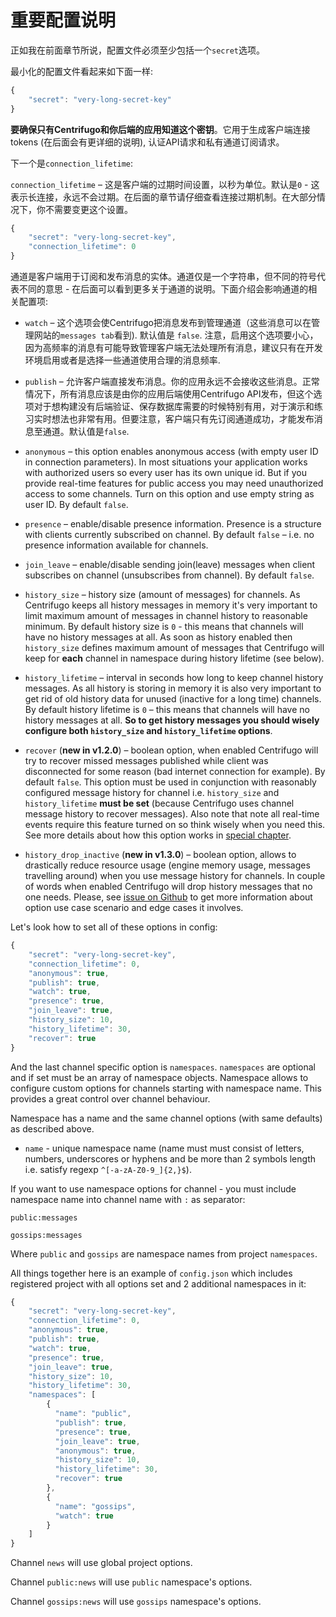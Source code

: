 # 重要配置说明

正如我在前面章节所说，配置文件必须至少包括一个`secret`选项。

最小化的配置文件看起来如下面一样:

```javascript
{
    "secret": "very-long-secret-key"
}
```

**要确保只有Centrifugo和你后端的应用知道这个密钥**。它用于生成客户端连接tokens (在后面会有更详细的说明), 认证API请求和私有通道订阅请求。

下一个是`connection_lifetime`:

`connection_lifetime` – 这是客户端的过期时间设置，以秒为单位。默认是`0` - 这表示长连接，永远不会过期。在后面的章节请仔细查看连接过期机制。在大部分情况下，你不需要变更这个设置。

```javascript
{
    "secret": "very-long-secret-key",
    "connection_lifetime": 0
}
```

通道是客户端用于订阅和发布消息的实体。通道仅是一个字符串，但不同的符号代表不同的意思 - 在后面可以看到更多关于通道的说明。下面介绍会影响通道的相关配置项:

* `watch` – 这个选项会使Centrifugo把消息发布到管理通道（这些消息可以在管理网站的`messages tab`看到). 默认值是 `false`. 注意，启用这个选项要小心，因为高频率的消息有可能导致管理客户端无法处理所有消息，建议只有在开发环境启用或者是选择一些通道使用合理的消息频率.

* `publish` – 允许客户端直接发布消息。你的应用永远不会接收这些消息。正常情况下，所有消息应该是由你的应用后端使用Centrifugo API发布，但这个选项对于想构建没有后端验证、保存数据库需要的时候特别有用，对于演示和练习实时想法也非常有用。但要注意，客户端只有先订阅通道成功，才能发布消息至通道。默认值是`false`.

* `anonymous` – this option enables anonymous access (with empty user ID in connection parameters). In most situations your application works with authorized users so every user has its own unique id. But if you provide real-time features for public access you may need unauthorized access to some channels. Turn on this option and use empty string as user ID. By default `false`.

* `presence` – enable/disable presence information. Presence is a structure with clients currently subscribed on channel. By default `false` – i.e. no presence information available for channels.

* `join_leave` – enable/disable sending join(leave) messages when client subscribes on channel (unsubscribes from channel). By default `false`.

* `history_size` – history size (amount of messages) for channels. As Centrifugo keeps all history messages in memory it's very important to limit maximum amount of messages in channel history to reasonable minimum. By default history size is `0` - this means that channels will have no history messages at all. As soon as history enabled then `history_size` defines maximum amount of messages that Centrifugo will keep for **each** channel in namespace during history lifetime (see below).

* `history_lifetime` – interval in seconds how long to keep channel history messages. As all history is storing in memory it is also very important to get rid of old history data for unused (inactive for a long time) channels. By default history lifetime is `0` – this means that channels will have no history messages at all. **So to get history messages you should wisely configure both `history_size` and `history_lifetime` options**.

* `recover` (**new in v1.2.0**) – boolean option, when enabled Centrifugo will try to recover missed messages published while client was disconnected for some reason (bad internet connection for example). By default `false`. This option must be used in conjunction with reasonably configured message history for channel i.e. `history_size` and `history_lifetime` **must be set** (because Centrifugo uses channel message history to recover messages). Also note that note all real-time events require this feature turned on so think wisely when you need this. See more details about how this option works in [special chapter](recover.md).

* `history_drop_inactive` (**new in v1.3.0**) – boolean option, allows to drastically reduce resource usage (engine memory usage, messages travelling around) when you use message history for channels. In couple of words when enabled Centrifugo will drop history messages that no one needs. Please, see [issue on Github](https://github.com/centrifugal/centrifugo/issues/50) to get more information about option use case scenario and edge cases it involves.

Let's look how to set all of these options in config:

```javascript
{
    "secret": "very-long-secret-key",
    "connection_lifetime": 0,
    "anonymous": true,
    "publish": true,
    "watch": true,
    "presence": true,
    "join_leave": true,
    "history_size": 10,
    "history_lifetime": 30,
    "recover": true
}
```

And the last channel specific option is `namespaces`. `namespaces` are optional and if set must be an array of namespace objects. Namespace allows to configure custom options for channels starting with namespace name. This provides a great control over channel behaviour.

Namespace has a name and the same channel options (with same defaults) as described above.

* `name` - unique namespace name (name must must consist of letters, numbers, underscores or hyphens and be more than 2 symbols length i.e. satisfy regexp `^[-a-zA-Z0-9_]{2,}$`).

If you want to use namespace options for channel - you must include namespace name into
channel name with `:` as separator:

`public:messages`

`gossips:messages`

Where `public` and `gossips` are namespace names from project `namespaces`.

All things together here is an example of `config.json` which includes registered project with all options set and 2 additional namespaces in it:

```javascript
{
    "secret": "very-long-secret-key",
    "connection_lifetime": 0,
    "anonymous": true,
    "publish": true,
    "watch": true,
    "presence": true,
    "join_leave": true,
    "history_size": 10,
    "history_lifetime": 30,
    "namespaces": [
        {
          "name": "public",
          "publish": true,
          "presence": true,
          "join_leave": true,
          "anonymous": true,
          "history_size": 10,
          "history_lifetime": 30,
          "recover": true
        },
        {
          "name": "gossips",
          "watch": true
        }
    ]
}
```

Channel `news` will use global project options.

Channel `public:news` will use `public` namespace's options.

Channel `gossips:news` will use `gossips` namespace's options.
